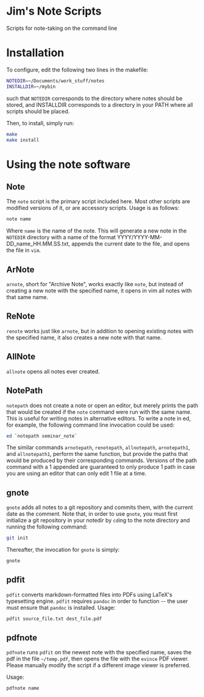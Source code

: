 # Jim's Note Scripts
Scripts for note-taking on the command line

# Installation

To configure, edit the following two lines in the makefile:

```sh
NOTEDIR=~/Documents/work_stuff/notes
INSTALLDIR=~/mybin
```

such that `NOTEDIR` corresponds to the directory where notes should be stored,
and INSTALLDIR corresponds to a directory in your PATH where all scripts should be placed.

Then, to install, simply run:

```sh
make
make install
```

# Using the note software

## Note

The `note` script is the primary script included here. Most other scripts are modified versions
of it, or are accessory scripts. Usage is as follows:

```sh
note name
```

Where `name` is the name of the note. This will generate a new note in the `NOTEDIR` directory
with a name of the format YYYY/YYYY-MM-DD_name_HH.MM.SS.txt, appends the
current date to the file, and opens the file in `vim`.

## ArNote

`arnote`, short for "Archive Note", works exactly like `note`, but instead of creating a new note
with the specified name, it opens in vim all notes with that same name.

## ReNote

`renote` works just like `arnote`, but in addition to opening existing notes with the specified name,
it also creates a new note with that name.

## AllNote

`allnote` opens all notes ever created.

## NotePath

`notepath` does not create a note or open an editor, but merely prints the path that would be created
if the `note` command were run with the same name. This is useful for writing notes in alternative editors.
To write a note in ed, for example, the following command line invocation could be used:

```sh
ed `notepath seminar_note`
```

The similar commands `arnotepath`, `renotepath`, `allnotepath`, `arnotepath1`, and `allnotepath1`, perform the same function,
but provide the paths that would be produced by their corresponding commands. Versions of the path
command with a 1 appended are guaranteed to only produce 1 path in case you are using an editor that can only edit
1 file at a time.

## gnote

`gnote` adds all notes to a git repository and commits them, with the current date as the comment.
Note that, in order to use `gnote`, you must first initialize a git repository in your notedir
by `cd`ing to the note directory and running the following command:

```sh
git init
```

Thereafter, the invocation for `gnote` is simply:

```sh
gnote
```

## pdfit

`pdfit` converts markdown-formatted files into PDFs using LaTeX's typesetting engine. `pdfit` requires `pandoc` in order to
function -- the user must ensure that `pandoc` is installed. Usage:

```sh
pdfit source_file.txt dest_file.pdf
```

## pdfnote

`pdfnote` runs `pdfit` on the newest note with the specified name, saves the pdf in the file `~/temp.pdf`, then opens
the file with the `evince` PDF viewer. Please manually modify the script if a different image viewer is preferred.

Usage:

```sh
pdfnote name
```
